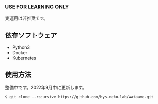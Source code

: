 ### USE FOR LEARNING ONLY

実運用は非推奨です。

## 依存ソフトウェア

 * Python3
 * Docker
 * Kubernetes

## 使用方法

整備中です。2022年9月中に更新します。

```
$ git clone --recursive https://github.com/hys-neko-lab/wataame.git
```